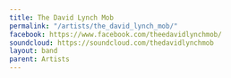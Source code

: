 ```yaml
---
title: The David Lynch Mob
permalink: "/artists/the_david_lynch_mob/"
facebook: https://www.facebook.com/theedavidlynchmob/
soundcloud: https://soundcloud.com/thedavidlynchmob
layout: band
parent: Artists
---
```


